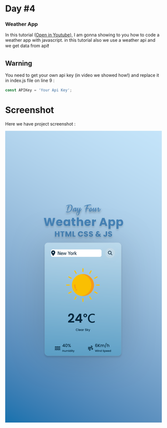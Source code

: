 

# Day #4

### Weather App
In this tutorial ([Open in Youtube](https://youtu.be/iOHHO4D1MMs?si=j_TB-6smcwCs_-yI)),  I am gonna showing to you how to code a weather app with javascript. in this tutorial also we use a weather api and we get data from api❗️

## Warning
You need to get your own api key (in video we showed how!) and replace it in index.js file on line 9 :

```javascript
const APIKey = 'Your Api Key';
```


# Screenshot

Here we have project screenshot :

![ScreenShot](ScreenShot.png)
